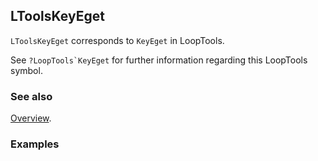 ## LToolsKeyEget

`LToolsKeyEget` corresponds to `KeyEget` in LoopTools.

See ``?LoopTools`KeyEget`` for further information regarding this LoopTools symbol.

### See also

[Overview](Extra/FeynHelpers.md).

### Examples